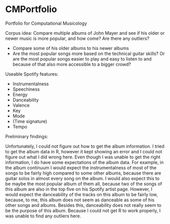 # CMPortfolio
Portfolio for Computational Musicology

Corpus idea:
Compare multiple albums of John Mayer and see if his older or newer music is more popular, and how come? Are there any outliers? 
-	Compare some of his older albums to his newer albums
-	Are the most popular songs more based on the technical guitar skills? Or are the most popular songs easier to play and easy to listen to and because of that also more accessible to a bigger crowd?


Useable Spotify features:
-	Instrumentalness
-	Speechiness
-	Energy
-	Danceability
-	Valence
-	Key
-	Mode
-	(Time signature)
-	Tempo


Preliminary findings:

Unfortunately, I could not figure out how to get the album information. I tried to get the album data in R, however it kept showing an error and I could not figure out what I did wrong here. Even though I was unable to get the right information, I do have some expectations of the album data. For example, in the album continuum I would expect the instrumentalness of most of the songs to be fairly high compared to some other albums, because there are guitar solos in almost every song on the album. I would also expect this to be maybe the most popular album of them all, because two of the songs of this album are also in the top five on his Spotify artist page. However, I would expect the danceability of the tracks on this album to be fairly low, because, to me, this album does not seem as danceable as some of his other songs and albums. Besides this, danceability does not really seem to be the purpose of this album. Because I could not get R to work properly, I was unable to find any outliers here.

